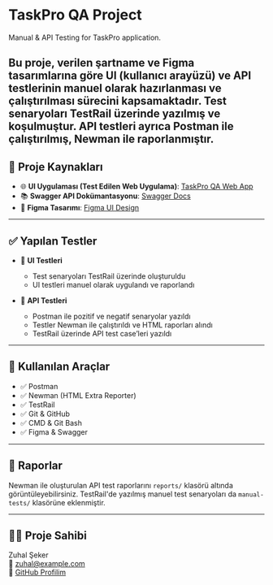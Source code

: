 # TaskPro QA Project

Manual & API Testing for TaskPro application.

Bu proje, verilen şartname ve Figma tasarımlarına göre UI (kullanıcı arayüzü) ve API testlerinin manuel olarak hazırlanması ve çalıştırılması sürecini kapsamaktadır. Test senaryoları TestRail üzerinde yazılmış ve koşulmuştur. API testleri ayrıca Postman ile çalıştırılmış, Newman ile raporlanmıştır.
---

## 🔗 Proje Kaynakları

- 🌐 **UI Uygulaması (Test Edilen Web Uygulama)**: [TaskPro QA Web App](https://task-pro-qa.f.goit.study/welcome)
- 📚 **Swagger API Dokümantasyonu**: [Swagger Docs](https://task-pro-qa.b.goit.study/api-docs/#/)
- 🎨 **Figma Tasarımı**: [Figma UI Design](https://www.figma.com/design/eZAtuel003P5Cp8tALfO5z/TaskPro--QA-?node-id=0-1&p=f)


---

## ✅ Yapılan Testler

- 🔸 **UI Testleri**
  - Test senaryoları TestRail üzerinde oluşturuldu
  - UI testleri manuel olarak uygulandı ve raporlandı

- 🔸 **API Testleri**
  - Postman ile pozitif ve negatif senaryolar yazıldı
  - Testler Newman ile çalıştırıldı ve HTML raporları alındı
  - TestRail üzerinde API test case’leri yazıldı

---

## 🧪 Kullanılan Araçlar

- ✅ Postman
- ✅ Newman (HTML Extra Reporter)
- ✅ TestRail
- ✅ Git & GitHub
- ✅ CMD & Git Bash
- ✅ Figma & Swagger

---

## 📄 Raporlar

Newman ile oluşturulan API test raporlarını `reports/` klasörü altında görüntüleyebilirsiniz. TestRail'de yazılmış manuel test senaryoları da `manual-tests/` klasörüne eklenmiştir.

---

## 🧑‍💻 Proje Sahibi

Zuhal Şeker  
📧 zuhal@example.com  
💼 [GitHub Profilim](https://github.com/zzuhal)

